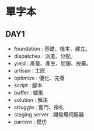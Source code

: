 #  單字本 #
## DAY1 ##
- foundation : 基礎、根本、建立。  
- dispatches : 派遣、分配。  
- yield : 產量、產生、屈服、放棄。  
- artisan : 工匠  
- optimize : 優化、完善  
- script : 腳本  
- buffer : 緩衝  
- solution : 解決  
- struggle : 奮鬥、掙扎  
- staging server : 開發用伺服器  
- parrern : 模仿  

